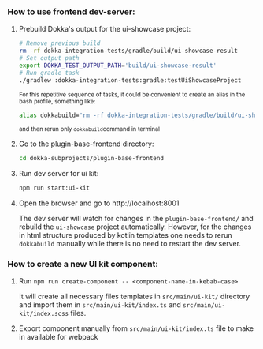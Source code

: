 ### How to use frontend dev-server:

1. Prebuild Dokka's output for the ui-showcase project:
   
   ```bash
   # Remove previous build
   rm -rf dokka-integration-tests/gradle/build/ui-showcase-result
   # Set output path
   export DOKKA_TEST_OUTPUT_PATH='build/ui-showcase-result'
   # Run gradle task
   ./gradlew :dokka-integration-tests:gradle:testUiShowcaseProject
    ```
   
   <small> For this repetitive sequence of tasks, it could be convenient to create an alias in the bash profile, something like:</small>
   
   ```bash
   alias dokkabuild="rm -rf dokka-integration-tests/gradle/build/ui-showcase-result && export DOKKA_TEST_OUTPUT_PATH='build/ui-showcase-result' && ./gradlew :dokka-integration-tests:gradle:testUiShowcaseProject"
   ```
   <small>and then rerun only `dokkabuild`command in terminal</small>

2. Go to the plugin-base-frontend directory:
   ```bash 
   cd dokka-subprojects/plugin-base-frontend
   ```
3. Run dev server for ui kit:
   ```bash
   npm run start:ui-kit
   ```

4. Open the browser and go to http://localhost:8001

   The dev server will watch for changes in the `plugin-base-frontend/` and rebuild the `ui-showcase` project automatically.
   However, for the changes in html structure produced by kotlin templates one needs to rerun `dokkabuild` manually while there is no need to restart the dev server.


### How to create a new UI kit component:

1. Run `npm run create-component -- <component-name-in-kebab-case>`

    It will create all necessary files templates in `src/main/ui-kit/` directory and import them in `src/main/ui-kit/index.ts` and `src/main/ui-kit/index.scss` files.

2. Export component manually from `src/main/ui-kit/index.ts` file to make in available for webpack
